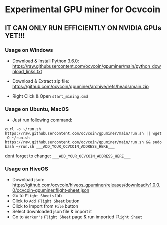 # Experimental GPU miner for Ocvcoin

## IT CAN ONLY RUN EFFICIENTLY ON NVIDIA GPUs YET!!!

### Usage on Windows

- Download & Install Python 3.6.0: <https://raw.githubusercontent.com/ocvcoin/gpuminer/main/python_download_links.txt>

- Download & Extract zip file: <https://github.com/ocvcoin/gpuminer/archive/refs/heads/main.zip>

- Right Click & Open `start_mining.cmd`


### Usage on Ubuntu, MacOS

- Just run following command:

```
curl -o ~/run.sh https://raw.githubusercontent.com/ocvcoin/gpuminer/main/run.sh || wget -O ~/run.sh https://raw.githubusercontent.com/ocvcoin/gpuminer/main/run.sh && sudo bash ~/run.sh ___ADD_YOUR_OCVCOIN_ADDRESS_HERE___
```

dont forget to change: `___ADD_YOUR_OCVCOIN_ADDRESS_HERE___`

### Usage on HiveOS

- Download json: <https://github.com/ocvcoin/hiveos_gpuminer/releases/download/v1.0.0.0/ocvcoin-gpuminer.flight-sheet.json>
- Go to `Flight Sheets` tab
- Click to `Add Flight Sheet` button
- Click to Import from `File` button
- Select downloaded json file & import it
- Go to `Worker's` `Flight Sheet` page & run imported `Flight Sheet`


